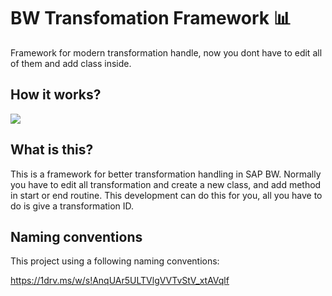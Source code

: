 # BW Transfomation Framework :bar_chart:

Framework for modern transformation handle, now you dont have to edit all of them and add class inside.

## How it works?

![](promo_video.gif)

## What is this?

This is a framework for better transformation handling in SAP BW. Normally you have to edit all transformation and create a new class, and add method in start or end routine. This development can do this for you, all you have to do is give a transformation ID.

## Naming conventions

This project using a following naming conventions:

https://1drv.ms/w/s!AnqUAr5ULTVlgVVTvStV_xtAVqlf

